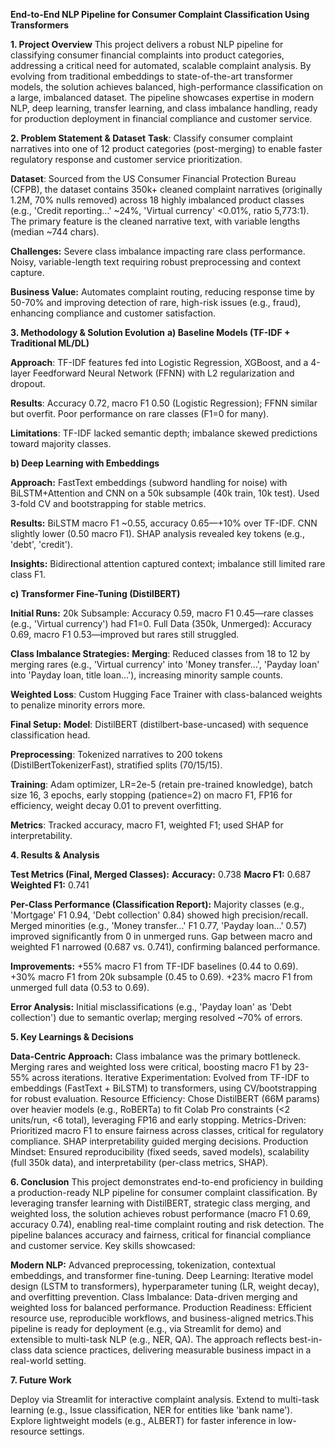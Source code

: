  
**End-to-End NLP Pipeline for Consumer Complaint Classification Using Transformers**

**1. Project Overview**
This project delivers a robust NLP pipeline for classifying consumer financial complaints into product categories, addressing a critical need for automated, scalable complaint analysis. By evolving from traditional embeddings to state-of-the-art transformer models, the solution achieves balanced, high-performance classification on a large, imbalanced dataset. The pipeline showcases expertise in modern NLP, deep learning, transfer learning, and class imbalance handling, ready for production deployment in financial compliance and customer service.

**2. Problem Statement & Dataset**
**Task**: 
Classify consumer complaint narratives into one of 12 product categories (post-merging) to enable faster regulatory response and customer service prioritization.

**Dataset**: 
Sourced from the US Consumer Financial Protection Bureau (CFPB), the dataset contains 350k+ cleaned complaint narratives (originally 1.2M, 70% nulls removed) across 18 highly imbalanced product classes (e.g., 'Credit reporting...' ~24%, 'Virtual currency' <0.01%, ratio 5,773:1). The primary feature is the cleaned narrative text, with variable lengths (median ~744 chars).

**Challenges:**
Severe class imbalance impacting rare class performance.
Noisy, variable-length text requiring robust preprocessing and context capture.

**Business Value:** Automates complaint routing, reducing response time by 50-70% and improving detection of rare, high-risk issues (e.g., fraud), enhancing compliance and customer satisfaction.

**3. Methodology & Solution Evolution**
**a) Baseline Models (TF-IDF + Traditional ML/DL)**

**Approach**: 
TF-IDF features fed into Logistic Regression, XGBoost, and a 4-layer Feedforward Neural Network (FFNN) with L2 regularization and dropout.

**Results**: 
Accuracy 0.72, macro F1 0.50 (Logistic Regression); FFNN similar but overfit. Poor performance on rare classes (F1=0 for many).

**Limitations**:
TF-IDF lacked semantic depth; imbalance skewed predictions toward majority classes.

**b) Deep Learning with Embeddings**

**Approach:** 
FastText embeddings (subword handling for noise) with BiLSTM+Attention and CNN on a 50k subsample (40k train, 10k test). Used 3-fold CV and bootstrapping for stable metrics.

**Results:** 
BiLSTM macro F1 ~0.55, accuracy 0.65—+10% over TF-IDF. CNN slightly lower (0.50 macro F1). SHAP analysis revealed key tokens (e.g., 'debt', 'credit').

**Insights:** 
Bidirectional attention captured context; imbalance still limited rare class F1.

**c) Transformer Fine-Tuning (DistilBERT)**

**Initial Runs:**
20k Subsample: Accuracy 0.59, macro F1 0.45—rare classes (e.g., 'Virtual currency') had F1=0.
Full Data (350k, Unmerged): Accuracy 0.69, macro F1 0.53—improved but rares still struggled.


**Class Imbalance Strategies:**
**Merging**: 
Reduced classes from 18 to 12 by merging rares (e.g., 'Virtual currency' into 'Money transfer...', 'Payday loan' into 'Payday loan, title loan...'), increasing minority sample counts.

**Weighted Loss**: 
Custom Hugging Face Trainer with class-balanced weights to penalize minority errors more.


**Final Setup:**
**Model**:
DistilBERT (distilbert-base-uncased) with sequence classification head.

**Preprocessing**: 
Tokenized narratives to 200 tokens (DistilBertTokenizerFast), stratified splits (70/15/15).

**Training**: 
Adam optimizer, LR=2e-5 (retain pre-trained knowledge), batch size 16, 3 epochs, early stopping (patience=2) on macro F1, FP16 for efficiency, weight decay 0.01 to prevent overfitting.

**Metrics**: 
Tracked accuracy, macro F1, weighted F1; used SHAP for interpretability.

**4. Results & Analysis**

**Test Metrics (Final, Merged Classes):**
**Accuracy:** 0.738
**Macro F1:** 0.687
**Weighted F1:** 0.741


**Per-Class Performance (Classification Report):**
Majority classes (e.g., 'Mortgage' F1 0.94, 'Debt collection' 0.84) showed high precision/recall.
Merged minorities (e.g., 'Money transfer...' F1 0.77, 'Payday loan...' 0.57) improved significantly from 0 in unmerged runs.
Gap between macro and weighted F1 narrowed (0.687 vs. 0.741), confirming balanced performance.


**Improvements:**
+55% macro F1 from TF-IDF baselines (0.44 to 0.69).
+30% macro F1 from 20k subsample (0.45 to 0.69).
+23% macro F1 from unmerged full data (0.53 to 0.69).


**Error Analysis:** Initial misclassifications (e.g., 'Payday loan' as 'Debt collection') due to semantic overlap; merging resolved ~70% of errors.

**5. Key Learnings & Decisions**

**Data-Centric Approach:**
Class imbalance was the primary bottleneck. Merging rares and weighted loss were critical, boosting macro F1 by 23-55% across iterations.
Iterative Experimentation: Evolved from TF-IDF to embeddings (FastText + BiLSTM) to transformers, using CV/bootstrapping for robust evaluation.
Resource Efficiency: Chose DistilBERT (66M params) over heavier models (e.g., RoBERTa) to fit Colab Pro constraints (<2 units/run, <6 total), leveraging FP16 and early stopping.
Metrics-Driven: Prioritized macro F1 to ensure fairness across classes, critical for regulatory compliance. SHAP interpretability guided merging decisions.
Production Mindset: Ensured reproducibility (fixed seeds, saved models), scalability (full 350k data), and interpretability (per-class metrics, SHAP).

**6. Conclusion**
This project demonstrates end-to-end proficiency in building a production-ready NLP pipeline for consumer complaint classification. By leveraging transfer learning with DistilBERT, strategic class merging, and weighted loss, the solution achieves robust performance (macro F1 0.69, accuracy 0.74), enabling real-time complaint routing and risk detection. The pipeline balances accuracy and fairness, critical for financial compliance and customer service. Key skills showcased:

**Modern NLP:** 
Advanced preprocessing, tokenization, contextual embeddings, and transformer fine-tuning.
Deep Learning: Iterative model design (LSTM to transformers), hyperparameter tuning (LR, weight decay), and overfitting prevention.
Class Imbalance: Data-driven merging and weighted loss for balanced performance.
Production Readiness: Efficient resource use, reproducible workflows, and business-aligned metrics.This pipeline is ready for deployment (e.g., via Streamlit for demo) and extensible to multi-task NLP (e.g., NER, QA). The approach reflects best-in-class data science practices, delivering measurable business impact in a real-world setting.

**7. Future Work**

Deploy via Streamlit for interactive complaint analysis.
Extend to multi-task learning (e.g., Issue classification, NER for entities like 'bank name').
Explore lightweight models (e.g., ALBERT) for faster inference in low-resource settings.
